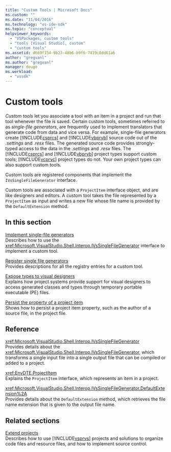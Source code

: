 ```yaml
---
title: "Custom Tools | Microsoft Docs"
ms.custom: ""
ms.date: "11/04/2016"
ms.technology: "vs-ide-sdk"
ms.topic: "conceptual"
helpviewer_keywords: 
  - "VSPackages, custom tools"
  - "tools [Visual Studio], custom"
  - "custom tools"
ms.assetid: d669f154-9b23-48b6-b9f6-7419c8dd61a6
author: "gregvanl"
ms.author: "gregvanl"
manager: douge
ms.workload: 
  - "vssdk"
---
```

# Custom tools
*Custom tools* let you associate a tool with an item in a project and run that tool whenever the file is saved. Certain custom tools, sometimes referred to as *single-file generators*, are frequently used to implement translators that generate code from data and vice versa. For example, single-file generators create [!INCLUDE[csprcs](../../data-tools/includes/csprcs_md.md)] and [!INCLUDE[vbprvb](../../code-quality/includes/vbprvb_md.md)] source code out of the *.settings* and *.resx* files. The generated source code provides strongly-typed access to the data in the *.settings* and *.resx* files. The [!INCLUDE[csprcs](../../data-tools/includes/csprcs_md.md)] and [!INCLUDE[vbprvb](../../code-quality/includes/vbprvb_md.md)] project types support custom tools; [!INCLUDE[vcprvc](../../code-quality/includes/vcprvc_md.md)] project types do not. Your own project types can also support custom tools.  
  
 Custom tools are registered components that implement the `IVsSingleFileGenerator` interface.  
  
 Custom tools are associated with a `ProjectItem` interface object, and are like designers and editors. A custom tool takes the file represented by a `ProjectItem` as input and writes a new file whose file name is provided by the `DefaultExtension` method.  
  
## In this section  
 [Implement single-file generators](../../extensibility/internals/implementing-single-file-generators.md)  
 Describes how to use the <xref:Microsoft.VisualStudio.Shell.Interop.IVsSingleFileGenerator> interface to implement a custom tool.  
  
 [Register single file generators](../../extensibility/internals/registering-single-file-generators.md)  
 Provides descriptions for all the registry entries for a custom tool.  
  
 [Expose types to visual designers](../../extensibility/internals/exposing-types-to-visual-designers.md)  
 Explains how project systems provide support for visual designers to access generated classes and types through temporary portable executable (PE) files.  
  
 [Persist the property of a project item](../../extensibility/persisting-the-property-of-a-project-item.md)  
 Shows how to persist a project item property, such as the author of a source file, in the project file.  
  
## Reference  
 <xref:Microsoft.VisualStudio.Shell.Interop.IVsSingleFileGenerator>  
 Provides details about the <xref:Microsoft.VisualStudio.Shell.Interop.IVsSingleFileGenerator>, which transforms a single input file into a single output file that can be compiled or added to a project.  
  
 <xref:EnvDTE.ProjectItem>  
 Explains the `ProjectItem` interface, which represents an item in a project.  
  
 <xref:Microsoft.VisualStudio.Shell.Interop.IVsSingleFileGenerator.DefaultExtension%2A>  
 Provides details about the `DefaultExtension` method, which retrieves the file name extension that is given to the output file name.  
  
## Related sections  
 [Extend projects](../../extensibility/extending-projects.md)  
 Describes how to use [!INCLUDE[vsprvs](../../code-quality/includes/vsprvs_md.md)] projects and solutions to organize code files and resource files, and how to implement source control.